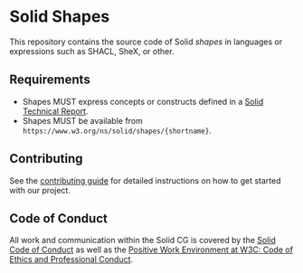 # Solid Shapes

This repository contains the source code of Solid *shapes* in languages or expressions such as SHACL, SheX, or other.

## Requirements

* Shapes MUST express concepts or constructs defined in a [Solid Technical Report](https://solidproject.org/TR/).
* Shapes MUST be available from `https://www.w3.org/ns/solid/shapes/{shortname}`.

## Contributing

See the [contributing guide](https://github.com/solid/specification/blob/main/CONTRIBUTING.md) for detailed instructions on how to get started with our project.

## Code of Conduct

All work and communication within the Solid CG is covered by the [Solid Code of Conduct](https://github.com/solid/process/blob/main/code-of-conduct.md) as well as the [Positive Work Environment at W3C: Code of Ethics and Professional Conduct](https://www.w3.org/Consortium/cepc/).
